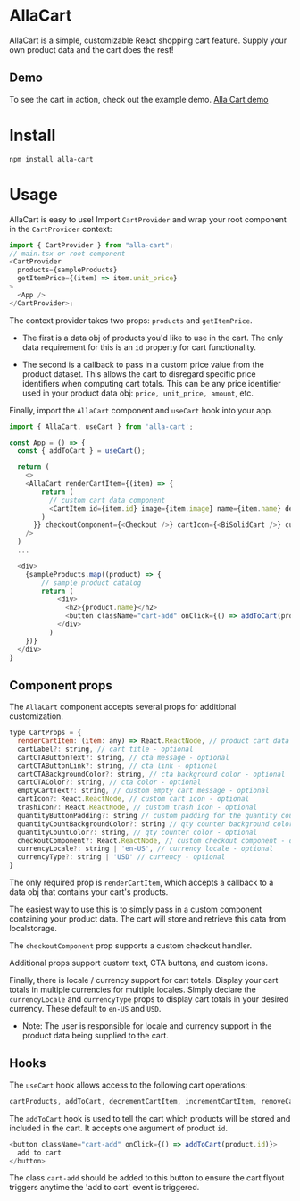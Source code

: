 # AllaCart

AllaCart is a simple, customizable React shopping cart feature. Supply your own product data and the cart does the rest!

## Demo

To see the cart in action, check out the example demo.
[Alla Cart demo](https://alfajor.github.io/alla-cart/)

# Install

`npm install alla-cart`

# Usage

AllaCart is easy to use! Import `CartProvider` and wrap your root component in the `CartProvider` context:

```javascript
import { CartProvider } from "alla-cart";
// main.tsx or root component
<CartProvider
  products={sampleProducts}
  getItemPrice={(item) => item.unit_price}
>
  <App />
</CartProvider>;
```

The context provider takes two props: `products` and `getItemPrice`.

- The first is a data obj of products you'd like to use in the cart. The only data requirement for this is an `id` property for cart functionality.

- The second is a callback to pass in a custom price value from the product dataset. This allows the cart to disregard specific price identifiers when computing cart totals. This can be any price identifier used in your product data obj: `price, unit_price, amount`, etc.

Finally, import the `AllaCart` component and `useCart` hook into your app.

```javascript
import { AllaCart, useCart } from 'alla-cart';

const App = () => {
  const { addToCart } = useCart();

  return (
    <>
    <AllaCart renderCartItem={(item) => {
        return (
          // custom cart data component
          <CartItem id={item.id} image={item.image} name={item.name} description={item.description} price={item.unit_price} />
        )
      }} checkoutComponent={<Checkout />} cartIcon={<BiSolidCart />} currencyLocale={'es-ES'} currencyType={'EUR'}
    />
  )
  ...

  <div>
    {sampleProducts.map((product) => {
        // sample product catalog
        return (
            <div>
              <h2>{product.name}</h2>
              <button className="cart-add" onClick={() => addToCart(product.id)}>add to cart</button>
            </div>
          )
    })}
  </div>
}
```

## Component props

The `AllaCart` component accepts several props for additional customization.

```javascript
type CartProps = {
  renderCartItem: (item: any) => React.ReactNode, // product cart data callback - required
  cartLabel?: string, // cart title - optional
  cartCTAButtonText?: string, // cta message - optional
  cartCTAButtonLink?: string, // cta link - optional
  cartCTABackgroundColor?: string, // cta background color - optional
  cartCTAColor?: string, // cta color - optional
  emptyCartText?: string, // custom empty cart message - optional
  cartIcon?: React.ReactNode, // custom cart icon - optional
  trashIcon?: React.ReactNode, // custom trash icon - optional
  quantityButtonPadding?: string // custom padding for the quantity counter (+/-) - optional
  quantityCountBackgroundColor?: string // qty counter background color - optional
  quantityCountColor?: string, // qty counter color - optional
  checkoutComponent?: React.ReactNode, // custom checkout component - optional
  currencyLocale?: string | 'en-US', // currency locale - optional
  currencyType?: string | 'USD' // currency - optional
}
```

The only required prop is `renderCartItem`, which accepts a callback to a data obj that contains your cart's products.

The easiest way to use this is to simply pass in a custom component containing your product data. The cart will store and retrieve this data from localstorage.

The `checkoutComponent` prop supports a custom checkout handler.

Additional props support custom text, CTA buttons, and custom icons.

Finally, there is locale / currency support for cart totals. Display your cart totals in multiple currencies for multiple locales. Simply declare the `currencyLocale` and `currencyType` props to display cart totals in your desired currency. These default to `en-US` and `USD`.

- Note: The user is responsible for locale and currency support in the product data being supplied to the cart.

## Hooks

The `useCart` hook allows access to the following cart operations:

```javascript
cartProducts, addToCart, decrementCartItem, incrementCartItem, removeCartItem, clearCart, getCartTotal, getCartItems currencyFormatter
```

The `addToCart` hook is used to tell the cart which products will be stored and included in the cart. It accepts one argument of product `id`.

```javascript
<button className="cart-add" onClick={() => addToCart(product.id)}>
  add to cart
</button>
```

The class `cart-add` should be added to this button to ensure the cart flyout triggers anytime the 'add to cart' event is triggered.
